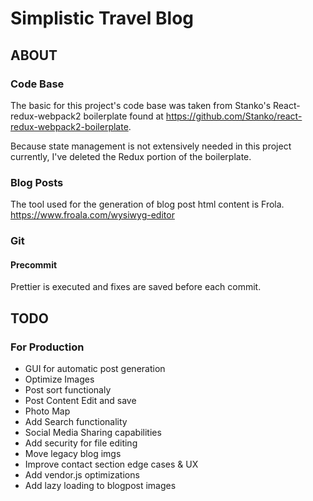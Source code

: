 # Simplistic Travel Blog

## ABOUT

### Code Base
The basic for this project's code base was taken from Stanko's React-redux-webpack2 boilerplate found at <https://github.com/Stanko/react-redux-webpack2-boilerplate>.

Because state management is not extensively needed in this project currently, I've deleted the Redux portion of the boilerplate.

### Blog Posts
The tool used for the generation of blog post html content is Frola.
https://www.froala.com/wysiwyg-editor

### Git
#### Precommit
Prettier is executed and fixes are saved before each commit.

## TODO

### For Production
* GUI for automatic post generation
* Optimize Images
* Post sort functionaly
* Post Content Edit and save
* Photo Map
* Add Search functionality
* Social Media Sharing capabilities
* Add security for file editing
* Move legacy blog imgs
* Improve contact section edge cases & UX
* Add vendor.js optimizations
* Add lazy loading to blogpost images
